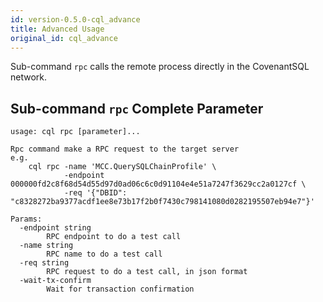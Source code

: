 ```yaml
---
id: version-0.5.0-cql_advance
title: Advanced Usage
original_id: cql_advance
---
```

Sub-command `rpc` calls the remote process directly in the CovenantSQL network.

## Sub-command `rpc` Complete Parameter

    usage: cql rpc [parameter]...
    
    Rpc command make a RPC request to the target server
    e.g.
        cql rpc -name 'MCC.QuerySQLChainProfile' \
                -endpoint 000000fd2c8f68d54d55d97d0ad06c6c0d91104e4e51a7247f3629cc2a0127cf \
                -req '{"DBID": "c8328272ba9377acdf1ee8e73b17f2b0f7430c798141080d0282195507eb94e7"}'
    
    Params:
      -endpoint string
            RPC endpoint to do a test call
      -name string
            RPC name to do a test call
      -req string
            RPC request to do a test call, in json format
      -wait-tx-confirm
            Wait for transaction confirmation
